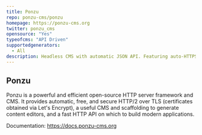 ```yaml
---
title: Ponzu
repo: ponzu-cms/ponzu
homepage: https://ponzu-cms.org
twitter: ponzu_cms
opensource: "Yes"
typeofcms: "API Driven"
supportedgenerators:
  - All
description: Headless CMS with automatic JSON API. Featuring auto-HTTPS from Let's Encrypt, HTTP/2 Server Push, and flexible server framework written in Go.
---
```

## Ponzu
Ponzu is a powerful and efficient open-source HTTP server framework and CMS. It provides automatic, free, and secure HTTP/2 over TLS (certificates obtained via Let's Encrypt), a useful CMS and scaffolding to generate content editors, and a fast HTTP API on which to build modern applications. 

Documentation: https://docs.ponzu-cms.org
